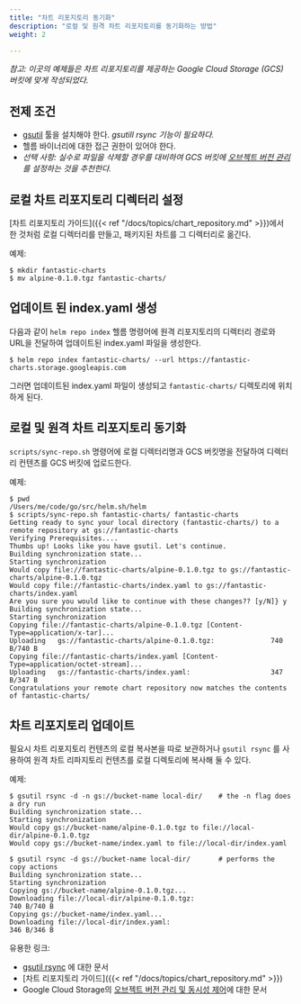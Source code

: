 ```yaml
---
title: "차트 리포지토리 동기화"
description: "로컬 및 원격 차트 리포지토리를 동기화하는 방법"
weight: 2

---
```


*참고: 이곳의 예제들은 차트 리포지토리를 제공하는*
*Google Cloud Storage (GCS) 버킷에 맞게 작성되었다.*

## 전제 조건

* [gsutil](https://cloud.google.com/storage/docs/gsutil) 툴을 설치해야 한다. *gsutill rsync 기능이 필요하다.*
* 헬름 바이너리에 대한 접근 권한이 있어야 한다.
* _선택 사항: 실수로 파일을 삭제할 경우를 대비하여 GCS 버킷에 [오브젝트 버전 관리](https://cloud.google.com/storage/docs/gsutil/addlhelp/ObjectVersioningandConcurrencyControl#top_of_page)를 설정하는 것을 추천한다._

## 로컬 차트 리포지토리 디렉터리 설정

[차트 리포지토리 가이드]({{< ref
"/docs/topics/chart_repository.md" >}})에서 한 것처럼 로컬 디렉터리를 만들고, 패키지된 차트를 그 디렉터리로 옮긴다.

예제:

```console
$ mkdir fantastic-charts
$ mv alpine-0.1.0.tgz fantastic-charts/
```

## 업데이트 된 index.yaml 생성

다음과 같이 `helm repo index` 헬름 명령어에 원격 리포지토리의 디렉터리 경로와 URL을 전달하여 
업데이트된 index.yaml 파일을 생성한다.

```console
$ helm repo index fantastic-charts/ --url https://fantastic-charts.storage.googleapis.com
```
그러면 업데이트된 index.yaml 파일이 생성되고 
`fantastic-charts/` 디렉토리에 위치하게 된다.

## 로컬 및 원격 차트 리포지토리 동기화

`scripts/sync-repo.sh` 명령어에 로컬 디렉터리명과 
GCS 버킷명을 전달하여 디렉터리 컨텐츠를 GCS 버킷에 업로드한다.

예제:

```console
$ pwd
/Users/me/code/go/src/helm.sh/helm
$ scripts/sync-repo.sh fantastic-charts/ fantastic-charts
Getting ready to sync your local directory (fantastic-charts/) to a remote repository at gs://fantastic-charts
Verifying Prerequisites....
Thumbs up! Looks like you have gsutil. Let's continue.
Building synchronization state...
Starting synchronization
Would copy file://fantastic-charts/alpine-0.1.0.tgz to gs://fantastic-charts/alpine-0.1.0.tgz
Would copy file://fantastic-charts/index.yaml to gs://fantastic-charts/index.yaml
Are you sure you would like to continue with these changes?? [y/N]} y
Building synchronization state...
Starting synchronization
Copying file://fantastic-charts/alpine-0.1.0.tgz [Content-Type=application/x-tar]...
Uploading   gs://fantastic-charts/alpine-0.1.0.tgz:              740 B/740 B
Copying file://fantastic-charts/index.yaml [Content-Type=application/octet-stream]...
Uploading   gs://fantastic-charts/index.yaml:                    347 B/347 B
Congratulations your remote chart repository now matches the contents of fantastic-charts/
```

## 차트 리포지토리 업데이트

필요시 차트 리포지토리 컨텐츠의 로컬 복사본을 따로 보관하거나
`gsutil rsync` 를 사용하여 원격 차트 리파지토리 컨텐츠를 로컬 디렉토리에 
복사해 둘 수 있다.

예제:

```console
$ gsutil rsync -d -n gs://bucket-name local-dir/    # the -n flag does a dry run
Building synchronization state...
Starting synchronization
Would copy gs://bucket-name/alpine-0.1.0.tgz to file://local-dir/alpine-0.1.0.tgz
Would copy gs://bucket-name/index.yaml to file://local-dir/index.yaml

$ gsutil rsync -d gs://bucket-name local-dir/       # performs the copy actions
Building synchronization state...
Starting synchronization
Copying gs://bucket-name/alpine-0.1.0.tgz...
Downloading file://local-dir/alpine-0.1.0.tgz:                        740 B/740 B
Copying gs://bucket-name/index.yaml...
Downloading file://local-dir/index.yaml:                              346 B/346 B
```

유용한 링크:

* [gsutil rsync](https://cloud.google.com/storage/docs/gsutil/commands/rsync#description) 에 
  대한 문서
* [차트 리포지토리 가이드]({{< ref "/docs/topics/chart_repository.md" >}})
* Google Cloud Storage의 
  [오브젝트 버전 관리 및 동시성 제어](https://cloud.google.com/storage/docs/gsutil/addlhelp/ObjectVersioningandConcurrencyControl#overview)에 
  대한 문서